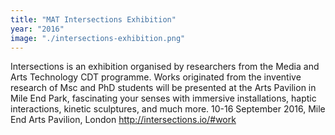 ```yaml
---
title: "MAT Intersections Exhibition"
year: "2016"
image: "./intersections-exhibition.png"
---
```

Intersections is an exhibition organised by researchers from the Media and Arts Technology CDT programme. Works originated from the inventive research of Msc and PhD students will be presented at the Arts Pavilion in Mile End Park, fascinating your senses with immersive installations, haptic interactions, kinetic sculptures, and much more.
10-16 September 2016, Mile End Arts Pavilion, London
http://intersections.io/#work